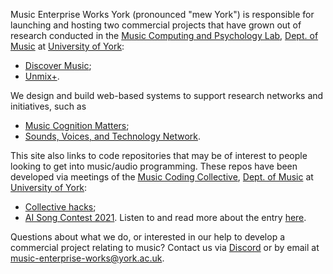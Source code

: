 Music Enterprise Works York (pronounced "mew York") is responsible for launching and hosting two commercial projects that have grown out of research conducted in the [Music Computing and Psychology Lab](https://tomcollinsresearch.net), [Dept. of Music](https://www.york.ac.uk/music/) at [University of York](https://www.york.ac.uk/):

* [Discover Music](https://discover-music.glitch.me);
* [Unmix+](https://unmix.glitch.me).

We design and build web-based systems to support research networks and initiatives, such as

* [Music Cognition Matters](https://mus-cog-matters.glitch.me/);
* [Sounds, Voices, and Technology Network](https://sovot.glitch.me/).

This site also links to code repositories that may be of interest to people looking to get into music/audio programming. These repos have been developed via meetings of the [Music Coding Collective](https://tomcollinsresearch.net/recently.html#mcc), [Dept. of Music]() at [University of York](https://www.york.ac.uk/music/):

* [Collective hacks](https://github.com/mew-york/collective-hacks);
* [AI Song Contest 2021](https://github.com/mew-york/ai-song-contest-2021). Listen to and read more about the entry [here](https://ai-circus.glitch.me).

Questions about what we do, or interested in our help to develop a commercial project relating to music? Contact us via [Discord](https://discord.gg/GrxWc2whAp) or by email at music-enterprise-works@york.ac.uk.

